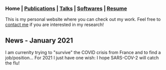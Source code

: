 ### Home | [Publications](/publications) | [Talks](/talks) | [Softwares](/softwares) | [Resume](/resume)

This is my personal website where you can check out my work. Feel free
to [contact me](https://www.fit.vut.cz/person/iondel/.en) if you are
interested in my research!

## News - January 2021

I am currenlty trying to "survive" the COVID crisis from France and to
find a job/position... For 2021 I just have one wish: I hope SARS-COV-2
will catch the flu!

